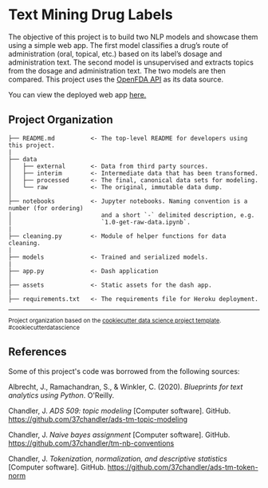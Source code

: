 Text Mining Drug Labels
==============================

The objective of this project is to build two NLP models and showcase them using a simple web app. The first model classifies a drug’s route of administration (oral, topical, etc.) based on its label’s dosage and administration text. The second model is unsupervised and extracts topics from the dosage and administration text. The two models are then compared. This project uses the <a target="_blank" href="https://open.fda.gov/apis/drug/label/">OpenFDA API</a> as its data source. 

You can view the deployed web app <a target="_blank" href="https://andrewabeles-drug-labels-app-ls6pd6.streamlit.app/">here.</a>

Project Organization
------------

    ├── README.md          <- The top-level README for developers using this project.
    |
    ├── data
    │   ├── external       <- Data from third party sources.
    │   ├── interim        <- Intermediate data that has been transformed.
    │   ├── processed      <- The final, canonical data sets for modeling.
    │   └── raw            <- The original, immutable data dump.
    │
    ├── notebooks          <- Jupyter notebooks. Naming convention is a number (for ordering)
    │                         and a short `-` delimited description, e.g.
    │                         `1.0-get-raw-data.ipynb`.
    |
    ├── cleaning.py        <- Module of helper functions for data cleaning. 
    |
    ├── models             <- Trained and serialized models.
    |
    ├── app.py             <- Dash application
    │
    ├── assets             <- Static assets for the dash app. 
    |
    ├── requirements.txt   <- The requirements file for Heroku deployment.    

--------

<p><small>Project organization based on the <a target="_blank" href="https://drivendata.github.io/cookiecutter-data-science/">cookiecutter data science project template</a>. #cookiecutterdatascience</small></p>

References
------------

Some of this project's code was borrowed from the following sources:

Albrecht, J., Ramachandran, S., & Winkler, C. (2020). _Blueprints for text analytics using Python_. O'Reilly. 

Chandler, J. _ADS 509: topic modeling_ [Computer software]. GitHub. https://github.com/37chandler/ads-tm-topic-modeling 

Chandler, J. _Naive bayes assignment_ [Computer software]. GitHub. https://github.com/37chandler/tm-nb-conventions 

Chandler, J. _Tokenization, normalization, and descriptive statistics_ [Computer software]. GitHub. https://github.com/37chandler/ads-tm-token-norm 
